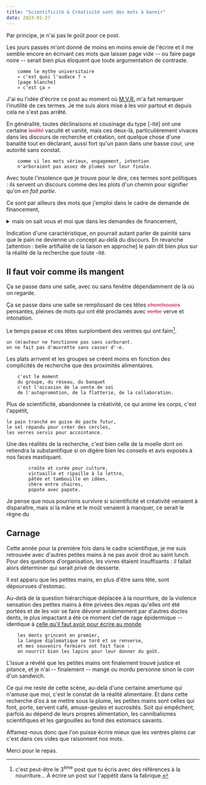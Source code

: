 ```yaml
---
title: "Scientificité & Créativité sont des mots à bannir"
date: 2023-01-27
---
```


Par principe, je n'ai pas le goût pour ce post.

Les jours passés m'ont donné de moins en moins envie de l'écrire et il me semble encore en écrivant ces mots que laisser page vide -- ou faire page noire -- serait bien plus éloquent que toute argumentation de contraste. 

        comme le mythe universitaire
        « c'est quoi l'audace ? » 
        [page blanche]
        « c'est ça »

J'ai eu l'idée d'écrire ce post au moment où [M.V.R.](https://vitalirosati.com/) m'a fait remarquer l'inutilité de ces termes. Je me suis alors mise à les voir partout et depuis cela ne s'est pas arrêté.

En généralité, toutes déclinaisons et cousinage du type [-ité] ont une certaine <strike style='color:rgb(196, 43, 94);'><span class="rayure">laidité</span></strike> vacuité et vanité, mais ces deux-là, particulièrement vivaces dans les discours de recherche et création, ont quelque chose d'une banalité tout en déclarant, aussi fort qu'un paon dans une basse cour, une autorité sans constat.

        comme si les mots sérieux, engagement, intention
        n'arboraient pas assez de plumes sur leur finale.

Avec toute l'insolence que je trouve pour le dire, ces termes sont politiques : ils servent un discours comme des les plots d'un chemin pour signifier qu'on *en fait partie*.

Ce sont par ailleurs des mots que j'emploi dans le cadre de demande de financement, 
<details>
    <summary>mais on sait vous et moi que dans les demandes de financement,</summary>
    <p> 
nous n'écrivons pas honnêtement ce que nous sommes, faisons ou pensons ;
nous écrivons ce qu'on attend de nous.</p>
</details>

Indication d'une caractéristique, on pourrait autant parler de painité sans que le pain ne devienne un concept au-delà du discours. En revanche [attention : belle artifialité de la liaison en approche] le pain dit bien plus sur la réalité de la recherche que toute -ité.

## Il faut voir comme ils mangent 

Ça se passe dans une salle, avec ou sans fenêtre dépendamment de là où on regarde.

Ça se passe dans une salle se remplissant de ces têtes <strike style='color:rgb(196, 43, 94);'><span class="rayure">chercheuses</span></strike> pensantes, pleines de mots qui ont été proclamés avec <strike style='color:rgb(196, 43, 94);'><span class="rayure">verbe</span></strike> verve et intonation.

Le temps passe et ces têtes surplombent des ventres qui ont faim[^1]. 

    un (m)auteur ne fonctionne pas sans carburant.
    on ne fait pas d'œuvrette sans casser d'-e.

Les plats arrivent et les groupes se créent moins en fonction des complicités de recherche que des proximités alimentaires. 

        c'est le moment
        du groupe, du réseau, du banquet
        c'est l'occasion de la vente de soi
        de l'autopromotion, de la flatterie, de la collaboration.

Plus de scientificité, abandonnée la créativité, ce qui anime les corps, c'est l'appétit, 

    le pain tranché en guise de pacte futur, 
    le sel répandu pour créer des cercles,
    les verres servis pour accointance. 

Une des réalités de la recherche, c'est bien celle de la moelle dont on retiendra la substantifique si on digère bien les conseils et avis exposés à nos faces mastiquant.

            croûte et curée pour culture,
            victuaille et ripaille à la lettre,
            pâtée et tambouille en idées,
            chère entre chaires,
            popote avec papote.

Je pense que nous pourrions survivre si scientificité et créativité venaient à disparaître, mais si la mâne et le moût venaient à manquer, ce serait le règne du
## Carnage

Cette année pour la première fois dans le cadre scientifique, je me suis retrouvée avec d'autres petites mains à ne pas avoir droit au saint lunch. Pour des questions d'organisation, les vivres étaient insuffisants : il fallait alors déterminer qui serait privé de desserte. 

Il est apparu que les petites mains, en plus d'être sans tête, sont dépourvues d'estomac.

Au-delà de la question hiérarchique déplacée à la nourriture, de la violence sensation des petites mains à être privées des repas qu'elles ont été portées et de les voir se faire dévorer avidemement par d'autres doctes dents, le plus impactant a été ce moment clef de rage épidermique -- identique à [celle qu'il faut avoir pour écrire au monde](https://blank.blue/meditions/comment-ecrire-au-monde/#rage-%c3%a9crit) 

        les dents grincent en premier,
        la langue diplomatique se tord et se renverse,
        et mes souvenirs fermiers ont fait face :
        on nourrit bien les lapins pour leur donner du goût.

L'issue a révélé que les petites mains ont finalement trouvé justice et pitance, et je n'ai -- finalement -- mangé ou mordu personne sinon le coin d'un sandwich. 

Ce qui me reste de cette scène, au-delà d'une certaine amertume qui n'amuse que moi, c'est le constat de la réalité alimentaire. Et dans cette recherche d'os à se mettre sous la plume, les petites mains sont celles qui font, porte, servent café, amuse-geules et sucrosités. Soit qui empêchent, parfois au dépend de leurs propres alimentation, les cannibalismes scientifiques et les gargouilles au fond des estomacs savants.

Affamez-nous donc que l'on puisse écrire mieux que les ventres pleins car c'est dans ces vides que raisonnent nos mots. 

Merci pour le repas.

[^1]: c'est peut-être le 3<sup>ème</sup> post que tu écris avec des références à la nourriture... À écrire un post sur l'appétit dans la fabrique. 
 
